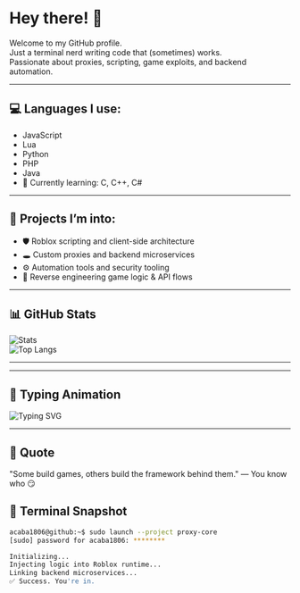 # Hey there! 👋

Welcome to my GitHub profile.  
Just a terminal nerd writing code that (sometimes) works.  
Passionate about proxies, scripting, game exploits, and backend automation.

---

## 💻 Languages I use:

- JavaScript  
- Lua  
- Python  
- PHP  
- Java  
- 🧠 Currently learning: C, C++, C#

---

## 🧠 Projects I’m into:

- 🛡 Roblox scripting and client-side architecture  
- 🕳 Custom proxies and backend microservices  
- ⚙ Automation tools and security tooling  
- 🧬 Reverse engineering game logic & API flows

---

## 📊 GitHub Stats

![Stats](https://github-readme-stats.vercel.app/api?username=acaba1806&show_icons=true&theme=tokyonight&hide_rank=true)  
![Top Langs](https://github-readme-stats.vercel.app/api/top-langs/?username=acaba1806&layout=compact&theme=tokyonight)

---


---

## 🧠 Typing Animation

![Typing SVG](https://readme-typing-svg.herokuapp.com?font=Fira+Code&size=20&pause=1000&center=true&width=435&lines=Stay+low,+code+fast.;Hack+the+planet.;Proxy+online+✔;Backend+deployed.)




---

## 💬 Quote

"Some build games, others build the framework behind them."
— You know who 😏

## 🧪 Terminal Snapshot

```bash
acaba1806@github:~$ sudo launch --project proxy-core
[sudo] password for acaba1806: ********

Initializing...
Injecting logic into Roblox runtime...
Linking backend microservices...
✅ Success. You're in.




